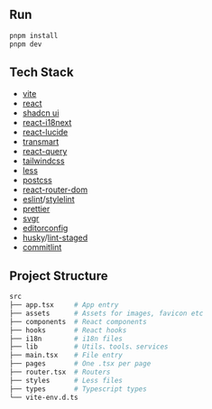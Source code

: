 ## Run

```sh
pnpm install
pnpm dev
```

## Tech Stack

- [vite](https://vitejs.dev/)
- [react](https://reactjs.org/)
- [shadcn ui](https://ui.shadcn.com/)
- [react-i18next](https://github.com/i18next/react-i18next)
- [react-lucide](https://lucide.dev/)
- [transmart](https://github.com/Quilljou/transmart)
- [react-query](https://tanstack.com/query/latest/)
- [tailwindcss](https://tailwindcss.com/)
- [less](http://lesscss.org/)
- [postcss](https://postcss.org/)
- [react-router-dom](https://reactrouter.com/en/6.16.0)
- [eslint](https://eslint.org/)/[stylelint](https://stylelint.io/)
- [prettier](https://prettier.io/)
- [svgr](https://react-svgr.com/)
- [editorconfig](https://editorconfig.org/)
- [husky](https://typicode.github.io/husky/#/)/[lint-staged](https://github.com/okonet/lint-staged)
- [commitlint](https://commitlint.js.org/)

## Project Structure

```sh
src
├── app.tsx     # App entry
├── assets      # Assets for images, favicon etc
├── components  # React components
├── hooks       # React hooks
├── i18n        # i18n files
├── lib         # Utils、tools、services
├── main.tsx    # File entry
├── pages       # One .tsx per page
├── router.tsx  # Routers
├── styles      # Less files
├── types       # Typescript types
└── vite-env.d.ts
```
